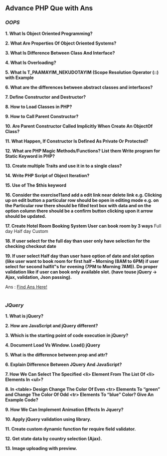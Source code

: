 <h2> Advance PHP Que with Ans </h2>
<h3> <i>OOPS</i> </h3>

<b> 1. What Is Object Oriented Programming?</b>

<b> 2. What Are Properties Of Object Oriented Systems?</b>

<b> 3. What Is Difference Between Class And Interface?</b>

<b> 4. What Is Overloading?</b>

<b> 5. What Is T_PAAMAYIM_NEKUDOTAYIM (Scope Resolution Operator (::) with Example</b>

<b> 6. What are the differences between abstract classes and interfaces?</b>

<b> 7. Define Constructor and Destructor?</b>

<b> 8. How to Load Classes in PHP?</b>

<b> 9. How to Call Parent Constructor?</b>

<b> 10. Are Parent Constructor Called Implicitly When Create An ObjectOf Class?</b>

<b> 11. What Happen, If Constructor Is Defined As Private Or Protected?</b>

<b> 12. What are PHP Magic Methods/Functions? List them Write program for Static Keyword in PHP?</b>

<b> 13. Create multiple Traits and use it in to a single class?</b>

<b> 14. Write PHP Script of Object Iteration?</b>

<b> 15. Use of The $this keyword</b>

<b> 16. Consider the exercise11and add a edit link near delete link e.g. Clicking up on edit button a particular row should be open in editing mode e.g. on the Particular row there should be filled text box with data and on the option column there should be a confirm button clicking upon it arrow should be updated.</b>

<b> 17. Create Hotel Room Booking System User can book room by 3 ways</b>
  Full day
  Half day
  Custom
  
<b> 18. If user select for the full day than user only have selection for the checking checkout date</b>

<b> 19. If user select Half day than user have option of date and slot option (like user want to book room for first half – Morning (8AM to 6PM) if user select for second halfit‟s for evening (7PM to Morning 7AM)). Do proper validation like if user can book only available slot. (have touse jQuery -> Ajax, validation, Json passing).</b>

Ans : <a href="ans/OOPS.txt"> Find Ans Here! </a>
<br><br>
<h3><i> JQuery </i></h3>

<b> 1. What is jQuery?</b>

<b> 2. How are JavaScript and jQuery different?</b>

<b> 3. Which is the starting point of code execution in jQuery?</b>

<b> 4. Document Load Vs Window. Load() jQuery</b>

<b> 5. What is the difference between prop and attr?</b>

<b> 6. Explain Difference Between JQuery And JavaScript?</b>

<b> 7. How We Can Select The Specified &lt;li&gt; Element From The List Of &lt;li&gt; Elements In &lt;ul&gt;?</b>

<b> 8. In &lt;table&gt; Design Change The Color Of Even &lt;tr&gt; Elements To “green” and Change The Color Of Odd &lt;tr&gt; Elements To “blue” Color? 
   Give An Example Code?</b>
  
<b> 9. How We Can Implement Animation Effects In Jquery?</b>

<b> 10. Apply jQuery validation using library.</b>

<b> 11. Create custom dynamic function for require field validator.</b>

<b> 12. Get state data by country selection (Ajax).</b>

<b> 13. Image uploading with preview.</b>
